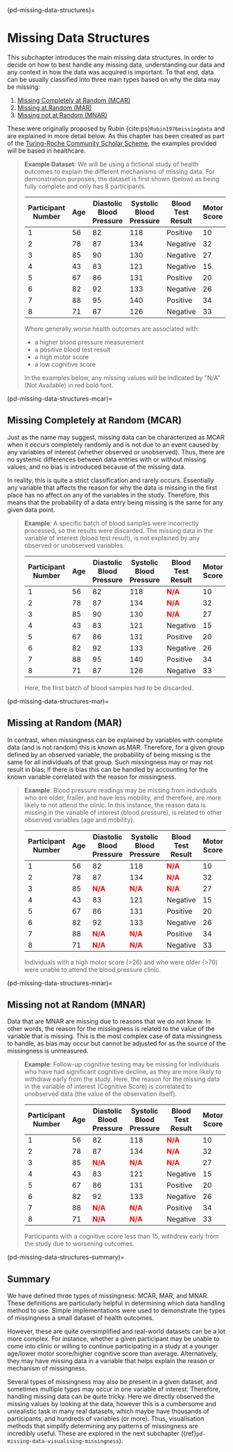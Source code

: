 (pd-missing-data-structures)=
# Missing Data Structures

This subchapter introduces the main missing data structures. In order to decide on how to best handle any missing data, understanding our data and any context in how the data was acquired is important. To that end, data can be usually classified into three main types based on why the data may be missing: 
1. [Missing Completely at Random (MCAR)](#pd-missing-data-structures-mcar)
2. [Missing at Random (MAR)](#pd-missing-data-structures-mar)
3. [Missing not at Random (MNAR)](#pd-missing-data-structures-mnar)

These were originally proposed by Rubin {cite:ps}`Rubin1976missingdata` and are explained in more detail below. As this chapter has been created as part of the [Turing-Roche Community Scholar Scheme](https://www.turing.ac.uk/research/research-projects/alan-turing-institute-roche-strategic-partnership/community-scholars), the examples provided will be based in healthcare. 

> **Example Dataset**: We will be using a fictional study of health outcomes to explain the different mechanisms of missing data. For demonstration purposes, the dataset is first shown (below) as being fully complete and only has 8 participants. 
>  
> | Participant Number | Age | Diastolic Blood Pressure | Systolic Blood Pressure | Blood Test Result | Motor Score | Cognitive Score |
> |--------------------|-----|--------------------------|-------------------------|-------------------|-------------|-----------------|
> | 1                  | 56  | 82                       | 118                     | Positive          | 10          | 35              |
> | 2                  | 78  | 87                       | 134                     | Negative          | 32          | 29              |
> | 3                  | 85  | 90                       | 130                     | Negative          | 27          | 14              |
> | 4                  | 43  | 83                       | 121                     | Negative          | 15          | 36              |
> | 5                  | 67  | 86                       | 131                     | Positive          | 20          | 25              |
> | 6                  | 82  | 92                       | 133                     | Negative          | 26          | 12              |
> | 7                  | 88  | 95                       | 140                     | Positive          | 34          | 10              |
> | 8                  | 71  | 87                       | 126                     | Negative          | 33          | 22              |
>
>
> Where generally worse health outcomes are associated with: 
> - a higher blood pressure measurement
> - a positive blood test result
> - a high motor score
> - a low cognitive score 
>
> In the examples below, any missing values will be indicated by "N/A" (Not Available) in red bold font. 


(pd-missing-data-structures-mcar)=
## Missing Completely at Random (MCAR) 

Just as the name may suggest, missing data can be characterized as MCAR when it occurs completely randomly and is not due to an event caused by any variables of interest (whether observed or unobserved). Thus, there are no systemic differences between data entries with or without missing values, and no bias is introduced because of the missing data. 

In reality, this is quite a strict classification and rarely occurs. Essentially any variable that affects the reason for why the data is missing in the first place has no affect on any of the variables in the study. Therefore, this means that the probability of a data entry being missing is the same for any given data point. 

> **Example**: A specific batch of blood samples were incorrectly processed, so the results were discarded. The missing data in the variable of interest (blood test result), is not explained by any observed or unobserved variables. 
>
> | Participant Number | Age | Diastolic Blood Pressure | Systolic Blood Pressure | Blood Test Result                                  | Motor Score | Cognitive Score |
> |--------------------|-----|--------------------------|-------------------------|---------------------------------------------------|-------------|-----------------|
> | 1                  | 56  | 82                       | 118                     | <span style="color:red;"><strong>N/A</strong></span> | 10          | 35              |
> | 2                  | 78  | 87                       | 134                     | <span style="color:red;"><strong>N/A</strong></span> | 32          | 29              |
> | 3                  | 85  | 90                       | 130                     | <span style="color:red;"><strong>N/A</strong></span> | 27          | 14              |
> | 4                  | 43  | 83                       | 121                     | Negative                                           | 15          | 36              |
> | 5                  | 67  | 86                       | 131                     | Positive                                           | 20          | 25              |
> | 6                  | 82  | 92                       | 133                     | Negative                                           | 26          | 12              |
> | 7                  | 88  | 95                       | 140                     | Positive                                           | 34          | 10              |
> | 8                  | 71  | 87                       | 126                     | Negative                                           | 33          | 22              |
> 
> Here, the first batch of blood samples had to be discarded. 

(pd-missing-data-structures-mar)=
## Missing at Random (MAR) 

In contrast, when missingness can be explained by variables with complete data (and is not random) this is known as MAR. Therefore, for a given group defined by an observed variable, the probability of being missing is the same for all individuals of that group. Such missingness may or may not result in bias; if there is bias this can be handled by accounting for the known variable correlated with the reason for missingness. 

> **Example**: Blood pressure readings may be missing from individuals who are older, frailer, and have less mobility, and therefore, are more likely to not attend the clinic. In this instance, the reason data is missing in the variable of interest (blood pressure), is related to other observed variables (age and mobility). 
>
> | Participant Number | Age | Diastolic Blood Pressure | Systolic Blood Pressure | Blood Test Result                                  | Motor Score | Cognitive Score |
> |--------------------|-----|--------------------------|-------------------------|---------------------------------------------------|-------------|-----------------|
> | 1                  | 56  | 82                       | 118                     | <span style="color:red;"><strong>N/A</strong></span> | 10          | 35              |
> | 2                  | 78  | 87                       | 134                     | <span style="color:red;"><strong>N/A</strong></span> | 32          | 29              |
> | 3                  | 85  | <span style="color:red;"><strong>N/A</strong></span> | <span style="color:red;"><strong>N/A</strong></span> | <span style="color:red;"><strong>N/A</strong></span> | 27          | 14              |
> | 4                  | 43  | 83                       | 121                     | Negative                                           | 15          | 36              |
> | 5                  | 67  | 86                       | 131                     | Positive                                           | 20          | 25              |
> | 6                  | 82  | 92                       | 133                     | Negative                                           | 26          | 12              |
> | 7                  | 88  | <span style="color:red;"><strong>N/A</strong></span> | <span style="color:red;"><strong>N/A</strong></span> | Positive                                           | 34          | 10              |
> | 8                  | 71  | <span style="color:red;"><strong>N/A</strong></span> | <span style="color:red;"><strong>N/A</strong></span> | Negative                                           | 33          | 22              |
>
> Individuals with a high motor score (>26) and who were older (>70) were unable to attend the blood pressure clinic. 



(pd-missing-data-structures-mnar)=
## Missing not at Random (MNAR)

Data that are MNAR are missing due to reasons that we do not know. In other words, the reason for the missingness is related to the value of the variable that is missing. This is the most complex case of data missingness to handle, as bias may occur but cannot be adjusted for as the source of the missingness is unmeasured. 

> **Example**: Follow-up cognitive testing may be missing for individuals who have had significant cognitive decline, as they are more likely to withdraw early from the study. Here, the reason for the missing data in the variable of interest (Cognitive Score) is correlated to unobserved data (the value of the observation itself). 
>
> | Participant Number | Age | Diastolic Blood Pressure | Systolic Blood Pressure | Blood Test Result                                  | Motor Score | Cognitive Score                                  |
> |--------------------|-----|--------------------------|-------------------------|---------------------------------------------------|-------------|-------------------------------------------------|
> | 1                  | 56  | 82                       | 118                     | <span style="color:red;"><strong>N/A</strong></span> | 10          | 35                                              |
> | 2                  | 78  | 87                       | 134                     | <span style="color:red;"><strong>N/A</strong></span> | 32          | 29                                              |
> | 3                  | 85  | <span style="color:red;"><strong>N/A</strong></span> | <span style="color:red;"><strong>N/A</strong></span> | <span style="color:red;"><strong>N/A</strong></span> | 27          | <span style="color:red;"><strong>N/A</strong></span> |
> | 4                  | 43  | 83                       | 121                     | Negative                                           | 15          | 36                                              |
> | 5                  | 67  | 86                       | 131                     | Positive                                           | 20          | 25                                              |
> | 6                  | 82  | 92                       | 133                     | Negative                                           | 26          | <span style="color:red;"><strong>N/A</strong></span> |
> | 7                  | 88  | <span style="color:red;"><strong>N/A</strong></span> | <span style="color:red;"><strong>N/A</strong></span> | Positive                                           | 34          | <span style="color:red;"><strong>N/A</strong></span> |
> | 8                  | 71  | <span style="color:red;"><strong>N/A</strong></span> | <span style="color:red;"><strong>N/A</strong></span> | Negative                                           | 33          | 22                                              |
>
> Participants with a cognitive score less than 15, withdrew early from the study due to worsening outcomes. 

(pd-missing-data-structures-summary)=
## Summary

We have defined three types of missingness: MCAR, MAR, and MNAR. These definitions are particularly helpful in determining which data handling method to use. Simple implementations were used to demonstrate the types of missingness a small dataset of health outcomes. 

However, these are quite oversimplified and real-world datasets can be a lot more complex. For instance, whether a given participant may be unable to come into clinic or willing to continue participating in a study at a younger age/lower motor score/higher cognitive score than average. Alternatively, they may have missing data in a variable that helps explain the reason or mechanism of missingness. 

Several types of missingness may also be present in a given dataset, and sometimes multiple types may occur in one variable of interest. Therefore, handling missing data can be quite tricky. Here we directly observed the missing values by looking at the data, however this is a cumbersome and unrealistic task in many real datasets, which maybe have thousands of participants, and hundreds of variables (or more). Thus, visualisation methods that simplify determining any patterns of missingness are incredibly useful. These are explored in the next subchapter ({ref}`pd-missing-data-visualising-missingness`). 




<!-- IMPORTANT!

- Use this template to create your chapter's subchapters.
- Refrain from writing very long subchapters as readers may be unwilling to read them. Rather, you should split long subchapters into smaller subchapters if necessary.



BEFORE YOU GO

- Have a look at the Style Guide and the Maintaining Consistency chapters to ensure that you have followed the relevant recommendations on
  - Avoiding HTML
  - Consecutive headers
  - Labels and cross referencing
  - Using images
  - Latin abbreviations
  - References and citations
  - Title casing
  - Matching headers with reference in table of content

-->
